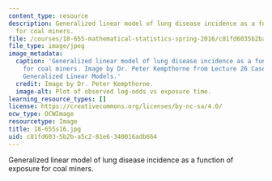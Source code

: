 ```yaml
---
content_type: resource
description: Generalized linear model of lung disease incidence as a function of exposure
  for coal miners.
file: /courses/18-655-mathematical-statistics-spring-2016/c81fd6035b2ba5c281e6340016adb664_18-655s16.jpg
file_type: image/jpeg
image_metadata:
  caption: 'Generalized linear model of lung disease incidence as a function of exposure
    for coal miners. Image by Dr. Peter Kempthorne from Lecture 26 Case Study: Applying
    Generalized Linear Models.'
  credit: Image by Dr. Peter Kempthorne.
  image-alt: Plot of observed log-odds vs exposure time.
learning_resource_types: []
license: https://creativecommons.org/licenses/by-nc-sa/4.0/
ocw_type: OCWImage
resourcetype: Image
title: 18-655s16.jpg
uid: c81fd603-5b2b-a5c2-81e6-340016adb664
---
```

Generalized linear model of lung disease incidence as a function of exposure for coal miners.
